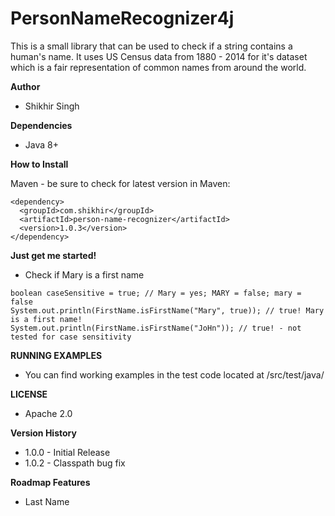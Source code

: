 # PersonNameRecognizer4j

This is a small library that can be used to check if a string contains a human's name. It uses US Census data from 1880 - 2014 for it's dataset which is a fair representation of common names from around the world.

**Author**

* Shikhir Singh

**Dependencies**

* Java 8+ 

**How to Install**

Maven - be sure to check for latest version in Maven:

```
<dependency>
  <groupId>com.shikhir</groupId>
  <artifactId>person-name-recognizer</artifactId>
  <version>1.0.3</version>
</dependency>
```

**Just get me started!**

* Check if Mary is a first name
```
boolean caseSensitive = true; // Mary = yes; MARY = false; mary = false
System.out.println(FirstName.isFirstName("Mary", true)); // true! Mary is a first name!
System.out.println(FirstName.isFirstName("JoHn")); // true! - not tested for case sensitivity
```

**RUNNING EXAMPLES**

* You can find working examples in the test code located at /src/test/java/

**LICENSE**
* Apache 2.0

**Version History**

* 1.0.0 - Initial Release
* 1.0.2 - Classpath bug fix


**Roadmap Features**
* Last Name 